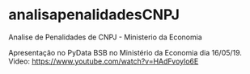 # analisapenalidadesCNPJ
Analise de Penalidades de CNPJ - Ministerio da Economia

Apresentação no PyData BSB no Ministério da Economia dia 16/05/19.
Video: https://www.youtube.com/watch?v=HAdFvoylo6E
